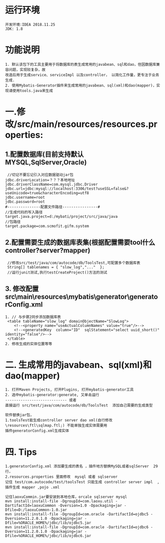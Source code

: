 # 运行环境
    开发环境:IDEA 2018.11.25
    JDK: 1.8
# 功能说明
    1. 默认该包下的工具主要用于将数据库的表生成常用的javabean、sql和dao，但因数据库兼容问题，实现较复杂，故
    改造后用于生成service、serviceImpl 以及controller， 以简化工作量，更专注于业务生成.
	2. 使用Mybatis-Generator插件来生成常用的javabean、sql(xml)和dao(mapper)，实现请使用tools.java来生成
# 一.修改/src/main/resources/resources.properties:	

## 1.配置数据库(目前支持默认MYSQL,SqlServer,Oracle)
     //切记不要忘记引入对应数据驱动jar包
    jdbc.driverLocation=？？？本地地址
    jdbc.driverClassName=com.mysql.jdbc.Driver
    jdbc.url=jdbc:mysql://localhost:3306/test?useSSL=false&?useUnicode=true&characterEncoding=utf8
    jdbc.username=root
    jdbc.password=root
    #---------------配置文件路径----------------#
    //生成代码的写入路径
    target.java.project=d:/mybati/project/src/java/java
    //包路径
    target.package=com.scmofit.gifm.system
      
## 2.配置需要生成的数据库表集(根据配置需要tool什么controller?server?mapper)
     //修改src/test/java/com/autocode/db/ToolsTest,可配置多个数据库表
     String[] tablenames = { "slow_log","..."  };     
     //运行junit测试,执行testCreateProject()方法的测试
     
## 3. 修改配置src\main\resources\mybatis\generator\generatorConfig.xml 
    1. // 与步骤2同步添加数据库表
     <table tableName="slow_log" domainObjectName="SlowLog">
        <!--<property name="useActualColumnNames" value="true"/>-->
        <!--<generatedKey  column="ID"  sqlStatement="select uuid_short()"   identity="false"/>-->
     </table> 
    2. 修改生成的实体位置等等    
     
# 二. 生成常用的javabean、sql(xml)和dao(mapper)
    1. 打开Maven Projects, 打开Plugins, 打开mybatis-generator工具
    2. 选中mybatis-generator:generate, 又单击运行
    ---------------------------- 或者
    直接运行 src/test/java/com/autocode/db/ToolsTest  添加自己需要的生成类型
    
    软件替换jar包，
    1.toolsTest能生成controller server dao xml(自行修改\resources\ftl\sqlmap.ftl;) 不能单独生成实体需要用
    插件generatorConfig.xml生成实体
        

# 四. Tips
    1.generatorConfig.xml 添加要生成的表名 ，插件地方替换MySQL或者sqlServer  29行，
    2.resources.properties 里面修改  mysql 或者 sqlserver
    记住 test/com.autocode/test/toolsTest 只能生成 controller server impl  , 插件生成 mapper ,pojo .xml
    
    记住laoxuCommin.jar要安装到本地仓库，orcale sqlserver mysql
    mvn install:install-file -DgroupId=com.laoxu.util -DartifactId=laoxuCommon -Dversion=1.0 -Dpackaging=jar -Dfile=D:/laoxuCommon-1.0.jar
    mvn install:install-file -DgroupId=com.oracle -DartifactId=ojdbc5 -Dversion=11.2.0.1.0 -Dpackaging=jar -Dfile=%ORACLE_HOME%/jdbc/lib/ojdbc5.jar
    mvn install:install-file -DgroupId=com.oracle -DartifactId=ojdbc6 -Dversion=11.2.0.1.0 -Dpackaging=jar -Dfile=%ORACLE_HOME%/jdbc/lib/ojdbc6.jar
